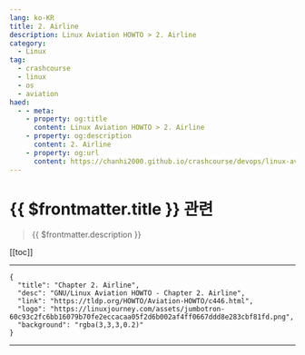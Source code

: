 ```yaml
---
lang: ko-KR
title: 2. Airline
description: Linux Aviation HOWTO > 2. Airline
category:
  - Linux
tag: 
  - crashcourse
  - linux 
  - os
  - aviation
haed:
  - - meta:
    - property: og:title
      content: Linux Aviation HOWTO > 2. Airline
    - property: og:description
      content: 2. Airline
    - property: og:url
      content: https://chanhi2000.github.io/crashcourse/devops/linux-aviation-howto/02-airline.html
---
```


# {{ $frontmatter.title }} 관련

> {{ $frontmatter.description }}

[[toc]]

---

```component VPCard
{
  "title": "Chapter 2. Airline",
  "desc": "GNU/Linux Aviation HOWTO - Chapter 2. Airline",
  "link": "https://tldp.org/HOWTO/Aviation-HOWTO/c446.html",
  "logo": "https://linuxjourney.com/assets/jumbotron-60c93c2fc6bb16079b70fe2eccacaa05f2d6b002af4ff0667ddd8e283cbf81fd.png",
  "background": "rgba(3,3,3,0.2)"
}
```

---

<TagLinks />